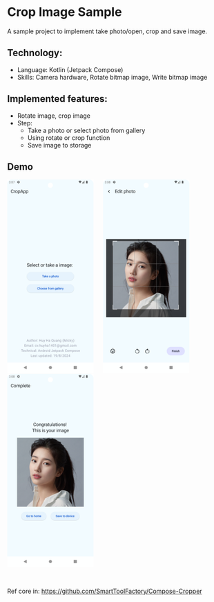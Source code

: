 # Crop Image Sample
A sample project to implement take photo/open, crop and save image.

## Technology:
- Language: Kotlin (Jetpack Compose) <br/>
- Skills: Camera hardware, Rotate bitmap image, Write bitmap image


## Implemented features:
- Rotate image, crop image
- Step:
   + Take a photo or select photo from gallery
   + Using rotate or crop function
   + Save image to storage


## Demo

<img src="asset/phone1.png" alt="drawing" width="200"/> &emsp; <img src="asset/phone2.png" alt="drawing" width="200"/> &emsp; <img src="asset/phone3.png" alt="drawing" width="200"/> &emsp;

<br/>

Ref core in: https://github.com/SmartToolFactory/Compose-Cropper